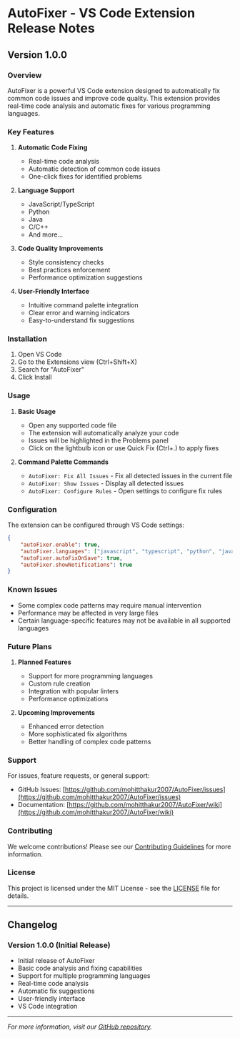 # AutoFixer - VS Code Extension Release Notes

## Version 1.0.0

### Overview
AutoFixer is a powerful VS Code extension designed to automatically fix common code issues and improve code quality. This extension provides real-time code analysis and automatic fixes for various programming languages.

### Key Features

1. **Automatic Code Fixing**
   - Real-time code analysis
   - Automatic detection of common code issues
   - One-click fixes for identified problems

2. **Language Support**
   - JavaScript/TypeScript
   - Python
   - Java
   - C/C++
   - And more...

3. **Code Quality Improvements**
   - Style consistency checks
   - Best practices enforcement
   - Performance optimization suggestions

4. **User-Friendly Interface**
   - Intuitive command palette integration
   - Clear error and warning indicators
   - Easy-to-understand fix suggestions

### Installation

1. Open VS Code
2. Go to the Extensions view (Ctrl+Shift+X)
3. Search for "AutoFixer"
4. Click Install

### Usage

1. **Basic Usage**
   - Open any supported code file
   - The extension will automatically analyze your code
   - Issues will be highlighted in the Problems panel
   - Click on the lightbulb icon or use Quick Fix (Ctrl+.) to apply fixes

2. **Command Palette Commands**
   - `AutoFixer: Fix All Issues` - Fix all detected issues in the current file
   - `AutoFixer: Show Issues` - Display all detected issues
   - `AutoFixer: Configure Rules` - Open settings to configure fix rules

### Configuration

The extension can be configured through VS Code settings:

```json
{
    "autoFixer.enable": true,
    "autoFixer.languages": ["javascript", "typescript", "python", "java", "cpp"],
    "autoFixer.autoFixOnSave": true,
    "autoFixer.showNotifications": true
}
```

### Known Issues

- Some complex code patterns may require manual intervention
- Performance may be affected in very large files
- Certain language-specific features may not be available in all supported languages

### Future Plans

1. **Planned Features**
   - Support for more programming languages
   - Custom rule creation
   - Integration with popular linters
   - Performance optimizations

2. **Upcoming Improvements**
   - Enhanced error detection
   - More sophisticated fix algorithms
   - Better handling of complex code patterns

### Support

For issues, feature requests, or general support:
- GitHub Issues: [https://github.com/mohitthakur2007/AutoFixer/issues](https://github.com/mohitthakur2007/AutoFixer/issues)
- Documentation: [https://github.com/mohitthakur2007/AutoFixer/wiki](https://github.com/mohitthakur2007/AutoFixer/wiki)

### Contributing

We welcome contributions! Please see our [Contributing Guidelines](CONTRIBUTING.md) for more information.

### License

This project is licensed under the MIT License - see the [LICENSE](LICENSE) file for details.

---

## Changelog

### Version 1.0.0 (Initial Release)
- Initial release of AutoFixer
- Basic code analysis and fixing capabilities
- Support for multiple programming languages
- Real-time code analysis
- Automatic fix suggestions
- User-friendly interface
- VS Code integration

---

*For more information, visit our [GitHub repository](https://github.com/mohitthakur2007/AutoFixer).* 